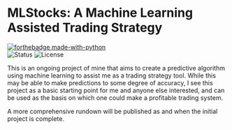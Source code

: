 # MLStocks: A Machine Learning Assisted Trading Strategy

[![forthebadge made-with-python](http://ForTheBadge.com/images/badges/made-with-python.svg)](https://www.python.org/)\
![Status](https://img.shields.io/badge/Status-Work%20In%20Progress-yellow.svg?style=flat-square) ![License](https://img.shields.io/badge/License-MIT-bright%20green.svg?style=flat-square)

This is an ongoing project of mine that aims to create a predictive algorithm using machine learning to assist me as a trading strategy tool. While this may be able to make predictions to some degree of accuracy, I see this project as a basic starting point for me and anyone else interested, and can be used as the basis on which one could make a profitable trading system.

A more comprehensive rundown will be published as and when the initial project is complete.

